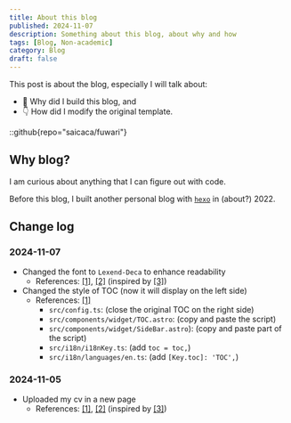 ```yaml
---
title: About this blog
published: 2024-11-07
description: Something about this blog, about why and how
tags: [Blog, Non-academic]
category: Blog
draft: false
---
```


This post is about the blog, especially I will talk about:
- 🔧 Why did I build this blog, and
- 👇 How did I modify the original template.

::github{repo="saicaca/fuwari"}

## Why blog?
I am curious about anything that I can figure out with code.

Before this blog, I built another personal blog with [`hexo`](https://hexo.io/zh-cn/) in (about?) 2022. 

## Change log

### 2024-11-07
- Changed the font to `Lexend-Deca` to enhance readability
    - References: [\[1\]](https://docs.astro.build/en/guides/fonts/#using-fontsource), [\[2\]](https://fontsource.org/fonts/lexend-deca/install) (inspired by [\[3\]](https://blog.3kh0.net/about/))
- Changed the style of TOC (now it will display on the left side)
    - References: [\[1\]](https://github.com/SlimeNull/slimenull.github.io) 
        - `src/config.ts`: (close the original TOC on the right side)
        - `src/components/widget/TOC.astro`: (copy and paste the script)
        - `src/components/widget/SideBar.astro`): (copy and paste part of the script)
        - `src/i18n/i18nKey.ts`: (add `toc = toc,`) 
        - `src/i18n/languages/en.ts`: (add `[Key.toc]: 'TOC',`)

### 2024-11-05
- Uploaded my cv in a new page
    - References: [\[1\]](https://docs.astro.build/en/basics/astro-pages/), [\[2\]](https://docs.astro.build/en/guides/imports/) (inspired by [\[3\]](https://github.com/academicpages/academicpages.github.io))